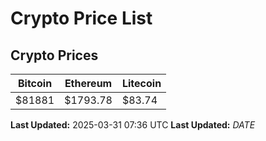 # Crypto Price List

## Crypto Prices
| Bitcoin | Ethereum | Litecoin |
| ------- | -------- | -------- |
| $81881 | $1793.78 | $83.74 |
**Last Updated:** 2025-03-31 07:36 UTC
**Last Updated:** $DATE$
